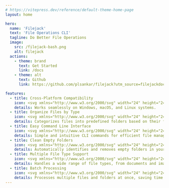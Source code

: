 ```yaml
---
# https://vitepress.dev/reference/default-theme-home-page
layout: home

hero:
  name: 'Filejack'
  text: 'File Operations CLI'
  tagline: Do Better File Operations
  image:
    src: /filejack-bash.png
    alt: filejack
  actions:
    - theme: brand
      text: Get Started
      link: /docs
    - theme: alt
      text: Github
      link: https://github.com/plsankar/filejack?utm_source=filejackdocs&utm_medium=filejackdocs&utm_campaign=filejackdocs

features:
  - title: Cross-Platform Compatibility
    icon: <svg xmlns="http://www.w3.org/2000/svg" width="24" height="24" viewBox="0 0 24 24" fill="none" stroke="currentColor" stroke-width="2" stroke-linecap="round" stroke-linejoin="round" class="lucide lucide-laptop-minimal"><rect width="18" height="12" x="3" y="4" rx="2" ry="2"/><line x1="2" x2="22" y1="20" y2="20"/></svg>
    details: Works seamlessly on Windows, macOS, and Linux systems.
  - title: Organize Files by Type
    icon: <svg xmlns="http://www.w3.org/2000/svg" width="24" height="24" viewBox="0 0 24 24" fill="none" stroke="currentColor" stroke-width="2" stroke-linecap="round" stroke-linejoin="round" class="lucide lucide-folders"><path d="M20 17a2 2 0 0 0 2-2V9a2 2 0 0 0-2-2h-3.9a2 2 0 0 1-1.69-.9l-.81-1.2a2 2 0 0 0-1.67-.9H8a2 2 0 0 0-2 2v9a2 2 0 0 0 2 2Z"/><path d="M2 8v11a2 2 0 0 0 2 2h14"/></svg>
    details: Categorizes files into predefined folders based on their file extensions for better organization.
  - title: Easy Command Line Interface
    icon: <svg xmlns="http://www.w3.org/2000/svg" width="24" height="24" viewBox="0 0 24 24" fill="none" stroke="currentColor" stroke-width="2" stroke-linecap="round" stroke-linejoin="round" class="lucide lucide-terminal"><polyline points="4 17 10 11 4 5"/><line x1="12" x2="20" y1="19" y2="19"/></svg>
    details: Simple and intuitive CLI commands for efficient file management.
  - title: Clean Empty Folders
    icon: <svg xmlns="http://www.w3.org/2000/svg" width="24" height="24" viewBox="0 0 24 24" fill="none" stroke="currentColor" stroke-width="2" stroke-linecap="round" stroke-linejoin="round" class="lucide lucide-folder-search"><circle cx="17" cy="17" r="3"/><path d="M10.7 20H4a2 2 0 0 1-2-2V5a2 2 0 0 1 2-2h3.9a2 2 0 0 1 1.69.9l.81 1.2a2 2 0 0 0 1.67.9H20a2 2 0 0 1 2 2v4.1"/><path d="m21 21-1.5-1.5"/></svg>
    details: Automatically identifies and removes empty folders in your directory, keeping your workspace tidy.
  - title: Multiple File Type Support
    icon: <svg xmlns="http://www.w3.org/2000/svg" width="24" height="24" viewBox="0 0 24 24" fill="none" stroke="currentColor" stroke-width="2" stroke-linecap="round" stroke-linejoin="round" class="lucide lucide-file-check-2"><path d="M4 22h14a2 2 0 0 0 2-2V7l-5-5H6a2 2 0 0 0-2 2v4"/><path d="M14 2v4a2 2 0 0 0 2 2h4"/><path d="m3 15 2 2 4-4"/></svg>
    details: Handles a wide range of file types, from documents and images to videos and archives.
  - title: Batch Processing
    icon: <svg xmlns="http://www.w3.org/2000/svg" width="24" height="24" viewBox="0 0 24 24" fill="none" stroke="currentColor" stroke-width="2" stroke-linecap="round" stroke-linejoin="round" class="lucide lucide-list-checks"><path d="m3 17 2 2 4-4"/><path d="m3 7 2 2 4-4"/><path d="M13 6h8"/><path d="M13 12h8"/><path d="M13 18h8"/></svg>
    details: Processes multiple files and folders at once, saving time and effort.
---
```

